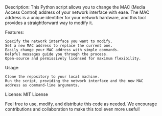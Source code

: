 Description:
This Python script allows you to change the MAC (Media Access Control) address of your network interface with ease. The MAC address is a unique identifier for your network hardware, and this tool provides a straightforward way to modify it.

Features:

    Specify the network interface you want to modify.
    Set a new MAC address to replace the current one.
    Easily change your MAC address with simple commands.
    Helpful messages guide you through the process.
    Open-source and permissively licensed for maximum flexibility.

Usage:

    Clone the repository to your local machine.
    Run the script, providing the network interface and the new MAC address as command-line arguments.

License: MIT License

Feel free to use, modify, and distribute this code as needed. We encourage contributions and collaboration to make this tool even more useful!
